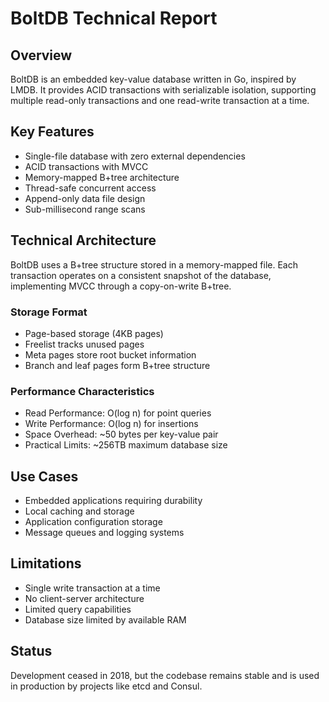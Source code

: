 # BoltDB Technical Report

## Overview
BoltDB is an embedded key-value database written in Go, inspired by LMDB. It provides ACID transactions with serializable isolation, supporting multiple read-only transactions and one read-write transaction at a time.

## Key Features
- Single-file database with zero external dependencies
- ACID transactions with MVCC
- Memory-mapped B+tree architecture
- Thread-safe concurrent access
- Append-only data file design
- Sub-millisecond range scans

## Technical Architecture
BoltDB uses a B+tree structure stored in a memory-mapped file. Each transaction operates on a consistent snapshot of the database, implementing MVCC through a copy-on-write B+tree.

### Storage Format
- Page-based storage (4KB pages)
- Freelist tracks unused pages
- Meta pages store root bucket information
- Branch and leaf pages form B+tree structure

### Performance Characteristics
- Read Performance: O(log n) for point queries
- Write Performance: O(log n) for insertions
- Space Overhead: ~50 bytes per key-value pair
- Practical Limits: ~256TB maximum database size

## Use Cases
- Embedded applications requiring durability
- Local caching and storage
- Application configuration storage
- Message queues and logging systems

## Limitations
- Single write transaction at a time
- No client-server architecture
- Limited query capabilities
- Database size limited by available RAM

## Status
Development ceased in 2018, but the codebase remains stable and is used in production by projects like etcd and Consul.
